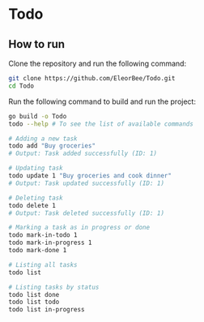 # Todo

## How to run

Clone the repository and run the following command:

```bash
git clone https://github.com/EleorBee/Todo.git
cd Todo
```

Run the following command to build and run the project:

```bash
go build -o Todo
todo --help # To see the list of available commands

# Adding a new task
todo add "Buy groceries"
# Output: Task added successfully (ID: 1)

# Updating task
todo update 1 "Buy groceries and cook dinner"
# Output: Task updated successfully (ID: 1)

# Deleting task
todo delete 1
# Output: Task deleted successfully (ID: 1)

# Marking a task as in progress or done
todo mark-in-todo 1
todo mark-in-progress 1
todo mark-done 1

# Listing all tasks
todo list

# Listing tasks by status
todo list done
todo list todo
todo list in-progress
```


